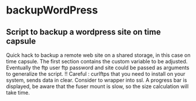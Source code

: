 # backupWordPress
## Script to backup a wordpress site on time capsule
Quick hack to backup a remote web site on a shared storage, in this case on time capsule.
The first section contains the custom variable to be adjusted.
Eventually the ftp user  ftp password and site could be passed as arguments to generalize the script.
!! Careful : curlftps that you need to install on your system, sends data in clear. 
Consider to wrapper into ssl.
A progress bar is displayed, be aware that the fuser mount is slow, so the size calculation will take time.
